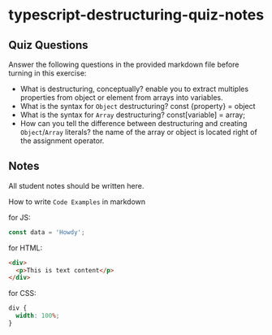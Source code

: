 # typescript-destructuring-quiz-notes

## Quiz Questions

Answer the following questions in the provided markdown file before turning in this exercise:

- What is destructuring, conceptually?
  enable you to extract multiples properties from object or element from arrays into variables.
- What is the syntax for `Object` destructuring?
  const {property} = object
- What is the syntax for `Array` destructuring?
  const[variable] = array;
- How can you tell the difference between destructuring and creating `Object`/`Array` literals?
  the name of the array or object is located right of the assignment operator.

## Notes

All student notes should be written here.

How to write `Code Examples` in markdown

for JS:

```javascript
const data = 'Howdy';
```

for HTML:

```html
<div>
  <p>This is text content</p>
</div>
```

for CSS:

```css
div {
  width: 100%;
}
```
